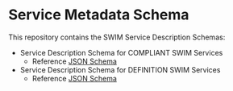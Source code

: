 # Service Metadata Schema

This repository contains the SWIM Service Description Schemas:

- Service Description Schema for COMPLIANT SWIM Services
  - Reference [JSON Schema](./compliant/COMPLIANT-V2.json)
- Service Description Schema for DEFINITION SWIM Services
  - Reference [JSON Schema](./definition/DEFINITION-v2.json)

